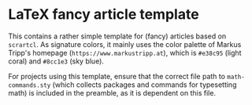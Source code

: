 LaTeX fancy article template
============================

This contains a rather simple template for (fancy) articles based on `scrartcl`. As signature colors, it mainly uses the color palette of Markus Tripp's homepage (`https://www.markustripp.at`), which is `#e38c95` (light coral) and `#8cc1e3` (sky blue).

For projects using this template, ensure that the correct file path to `math-commands.sty` (which collects packages and commands for typesetting math) is included in the preamble, as it is dependent on this file.
